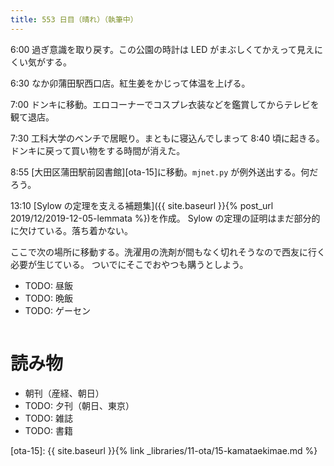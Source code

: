 ```yaml
---
title: 553 日目（晴れ）（執筆中）
---
```


6:00 過ぎ意識を取り戻す。この公園の時計は LED がまぶしくてかえって見えにくい気がする。

6:30 なか卯蒲田駅西口店。紅生姜をかじって体温を上げる。

7:00 ドンキに移動。エロコーナーでコスプレ衣装などを鑑賞してからテレビを観て退店。

7:30 工科大学のベンチで居眠り。まともに寝込んでしまって 8:40 頃に起きる。
ドンキに戻って買い物をする時間が消えた。

8:55 [大田区蒲田駅前図書館][ota-15]に移動。`mjnet.py` が例外送出する。何だろう。

13:10 [Sylow の定理を支える補題集]({{ site.baseurl }}{% post_url 2019/12/2019-12-05-lemmata %})を作成。
Sylow の定理の証明はまだ部分的に欠けている。落ち着かない。

ここで次の場所に移動する。洗濯用の洗剤が間もなく切れそうなので西友に行く必要が生じている。
ついでにそこでおやつも購うとしよう。

* TODO: 昼飯
* TODO: 晩飯
* TODO: ゲーセン

```text

```

# 読み物

* 朝刊（産経、朝日）
* TODO: 夕刊（朝日、東京）
* TODO: 雑誌
* TODO: 書籍

[ota-15]: {{ site.baseurl }}{% link _libraries/11-ota/15-kamataekimae.md %}
